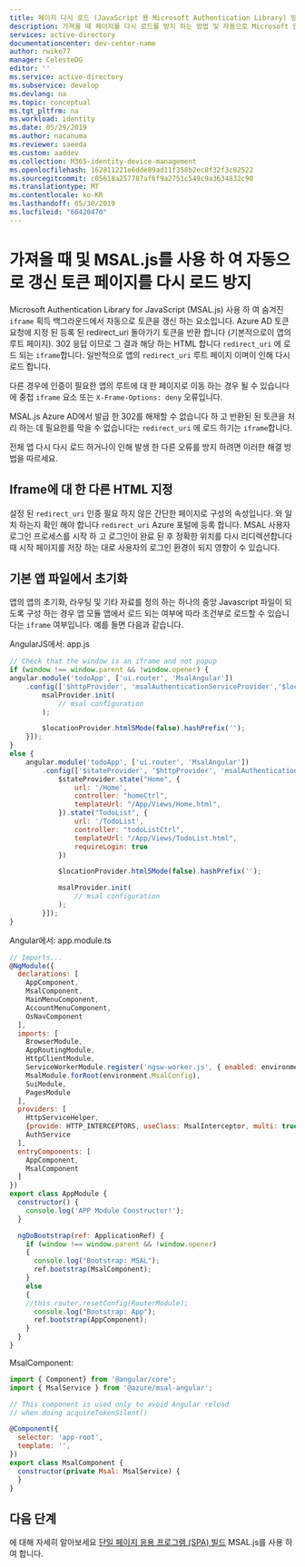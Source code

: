 ```yaml
---
title: 페이지 다시 로드 (JavaScript 용 Microsoft Authentication Library) 방지 | Azure
description: 가져올 때 페이지를 다시 로드를 방지 하는 방법 및 자동으로 Microsoft 인증 라이브러리를 사용 하 여 JavaScript (MSAL.js)에 대 한 갱신 토큰에 알아봅니다.
services: active-directory
documentationcenter: dev-center-name
author: rwike77
manager: CelesteDG
editor: ''
ms.service: active-directory
ms.subservice: develop
ms.devlang: na
ms.topic: conceptual
ms.tgt_pltfrm: na
ms.workload: identity
ms.date: 05/29/2019
ms.author: nacanuma
ms.reviewer: saeeda
ms.custom: aaddev
ms.collection: M365-identity-device-management
ms.openlocfilehash: 162811221e6dde89ad11f358b2ec8f32f3c82522
ms.sourcegitcommit: c05618a257787af6f9a2751c549c9a3634832c90
ms.translationtype: MT
ms.contentlocale: ko-KR
ms.lasthandoff: 05/30/2019
ms.locfileid: "66420470"
---
```

# <a name="avoid-page-reloads-when-acquiring-and-renewing-tokens-silently-using-msaljs"></a>가져올 때 및 MSAL.js를 사용 하 여 자동으로 갱신 토큰 페이지를 다시 로드 방지
Microsoft Authentication Library for JavaScript (MSAL.js) 사용 하 여 숨겨진 `iframe` 획득 백그라운드에서 자동으로 토큰을 갱신 하는 요소입니다. Azure AD 토큰 요청에 지정 된 등록 된 redirect_uri 돌아가기 토큰을 반환 합니다 (기본적으로이 앱의 루트 페이지). 302 응답 이므로 그 결과 해당 하는 HTML 합니다 `redirect_uri` 에 로드 되는 `iframe`합니다. 일반적으로 앱의 `redirect_uri` 루트 페이지 이며이 인해 다시 로드 합니다.

다른 경우에 인증이 필요한 앱의 루트에 대 한 페이지로 이동 하는 경우 될 수 있습니다에 중첩 `iframe` 요소 또는 `X-Frame-Options: deny` 오류입니다.

MSAL.js Azure AD에서 발급 한 302를 해제할 수 없습니다 하 고 반환된 된 토큰을 처리 하는 데 필요한를 막을 수 없습니다는 `redirect_uri` 에 로드 하기는 `iframe`합니다.

전체 앱 다시 다시 로드 하거나이 인해 발생 한 다른 오류를 방지 하려면 이러한 해결 방법을 따르세요.

## <a name="specify-different-html-for-the-iframe"></a>Iframe에 대 한 다른 HTML 지정

설정 된 `redirect_uri` 인증 필요 하지 않은 간단한 페이지로 구성의 속성입니다. 와 일치 하는지 확인 해야 합니다 `redirect_uri` Azure 포털에 등록 합니다. MSAL 사용자 로그인 프로세스를 시작 하 고 로그인이 완료 된 후 정확한 위치를 다시 리디렉션합니다 때 시작 페이지를 저장 하는 대로 사용자의 로그인 환경이 되지 영향이 수 있습니다.

## <a name="initialization-in-your-main-app-file"></a>기본 앱 파일에서 초기화

앱의 앱의 초기화, 라우팅 및 기타 자료를 정의 하는 하나의 중앙 Javascript 파일이 되도록 구성 하는 경우 앱 모듈 앱에서 로드 되는 여부에 따라 조건부로 로드할 수 있습니다는 `iframe` 여부입니다. 예를 들면 다음과 같습니다.

AngularJS에서: app.js

```javascript
// Check that the window is an iframe and not popup
if (window !== window.parent && !window.opener) {
angular.module('todoApp', ['ui.router', 'MsalAngular'])
    .config(['$httpProvider', 'msalAuthenticationServiceProvider','$locationProvider', function ($httpProvider, msalProvider,$locationProvider) {
        msalProvider.init(
            // msal configuration
        );

        $locationProvider.html5Mode(false).hashPrefix('');
    }]);
}
else {
    angular.module('todoApp', ['ui.router', 'MsalAngular'])
        .config(['$stateProvider', '$httpProvider', 'msalAuthenticationServiceProvider', '$locationProvider', function ($stateProvider, $httpProvider, msalProvider, $locationProvider) {
            $stateProvider.state("Home", {
                url: '/Home',
                controller: "homeCtrl",
                templateUrl: "/App/Views/Home.html",
            }).state("TodoList", {
                url: '/TodoList',
                controller: "todoListCtrl",
                templateUrl: "/App/Views/TodoList.html",
                requireLogin: true
            })

            $locationProvider.html5Mode(false).hashPrefix('');

            msalProvider.init(
                // msal configuration
            );
        }]);
}
```

Angular에서: app.module.ts

```javascript
// Imports...
@NgModule({
  declarations: [
    AppComponent,
    MsalComponent,
    MainMenuComponent,
    AccountMenuComponent,
    OsNavComponent
  ],
  imports: [
    BrowserModule,
    AppRoutingModule,
    HttpClientModule,
    ServiceWorkerModule.register('ngsw-worker.js', { enabled: environment.production }),
    MsalModule.forRoot(environment.MsalConfig),
    SuiModule,
    PagesModule
  ],
  providers: [
    HttpServiceHelper,
    {provide: HTTP_INTERCEPTORS, useClass: MsalInterceptor, multi: true},
    AuthService
  ],
  entryComponents: [
    AppComponent,
    MsalComponent
  ]
})
export class AppModule {
  constructor() {
    console.log('APP Module Constructor!');
  }

  ngDoBootstrap(ref: ApplicationRef) {
    if (window !== window.parent && !window.opener)
    {
      console.log("Bootstrap: MSAL");
      ref.bootstrap(MsalComponent);
    }
    else
    {
    //this.router.resetConfig(RouterModule);
      console.log("Bootstrap: App");
      ref.bootstrap(AppComponent);
    }
  }
}
```

MsalComponent:

```javascript
import { Component} from '@angular/core';
import { MsalService } from '@azure/msal-angular';

// This component is used only to avoid Angular reload
// when doing acquireTokenSilent()

@Component({
  selector: 'app-root',
  template: '',
})
export class MsalComponent {
  constructor(private Msal: MsalService) {
  }
}
```

## <a name="next-steps"></a>다음 단계
에 대해 자세히 알아보세요 [단일 페이지 응용 프로그램 (SPA) 빌드](scenario-spa-overview.md) MSAL.js를 사용 하 여 합니다.